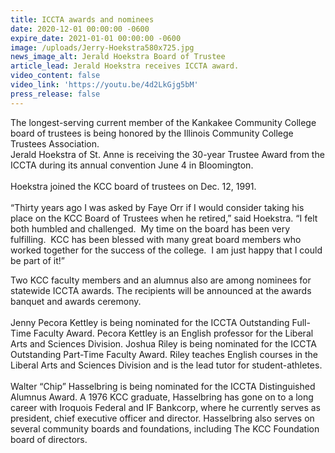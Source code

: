 ```yaml
---
title: ICCTA awards and nominees
date: 2020-12-01 00:00:00 -0600
expire_date: 2021-01-01 00:00:00 -0600
image: /uploads/Jerry-Hoekstra580x725.jpg
news_image_alt: Jerald Hoekstra Board of Trustee
article_lead: Jerald Hoekstra receives ICCTA award.
video_content: false
video_link: 'https://youtu.be/4d2LkGjg5bM'
press_release: false
---
```

The longest-serving current member of the Kankakee Community College board of trustees is being honored by the Illinois Community College Trustees Association.<br>Jerald Hoekstra of St. Anne is receiving the 30-year Trustee Award from the ICCTA during its annual convention June 4 in Bloomington.<br><br>Hoekstra joined the KCC board of trustees on Dec. 12, 1991.<br><br>“Thirty years ago I was asked by Faye Orr if I would consider taking his place on the KCC Board of Trustees when he retired,” said Hoekstra. “I felt both humbled and challenged. &nbsp;My time on the board has been very fulfilling. &nbsp;KCC has been blessed with many great board members who worked together for the success of the college. &nbsp;I am just happy that I could be part of it\!”

Two KCC faculty members and an alumnus also are among nominees for statewide ICCTA awards. The recipients will be announced at the awards banquet and awards ceremony.&nbsp;<br><br>Jenny Pecora Kettley is being nominated for the ICCTA Outstanding Full-Time Faculty Award. Pecora Kettley is an English professor for the Liberal Arts and Sciences Division. Joshua Riley is being nominated for the ICCTA Outstanding Part-Time Faculty Award. Riley teaches English courses in the Liberal Arts and Sciences Division and is the lead tutor for student-athletes.<br><br>Walter “Chip” Hasselbring is being nominated for the ICCTA Distinguished Alumnus Award. A 1976 KCC graduate, Hasselbring has gone on to a long career with Iroquois Federal and IF Bankcorp, where he currently serves as president, chief executive officer and director. Hasselbring also serves on several community boards and foundations, including The KCC Foundation board of directors.<br>&nbsp;
